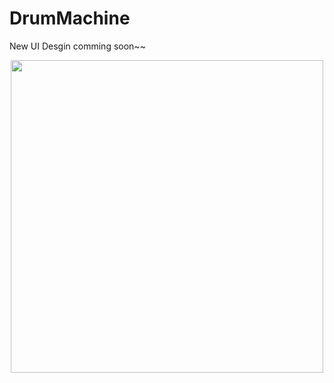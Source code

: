 # DrumMachine
New UI Desgin comming soon~~
<p align = center>
 <img height = 500, src = "http://i.imgur.com/hVRw3rM.png">
</p>

